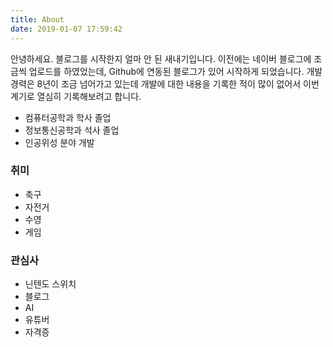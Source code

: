 ```yaml
---
title: About
date: 2019-01-07 17:59:42
---
```


안녕하세요.
블로그를 시작한지 얼마 안 된 새내기입니다.
이전에는 네이버 블로그에 조금씩 업로드를 하였었는데, Github에 연동된 블로그가 있어 시작하게 되었습니다.
개발경력은 8년이 조금 넘어가고 있는데 개발에 대한 내용을 기록한 적이 많이 없어서 이번 계기로 열심히 기록해보려고 합니다.

- 컴퓨터공학과 학사 졸업
- 정보통신공학과 석사 졸업
- 인공위성 분야 개발

### 취미

- 축구
- 자전거
- 수영
- 게임

### 관심사

- 닌텐도 스위치
- 블로그
- AI
- 유튜버
- 자격증
